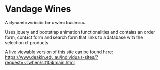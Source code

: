 # Vandage Wines
A dynamic website for a wine business.

Uses jquery and bootstrap animation functionalities and contains an order form, contact form and search form that links to a database with the selection of products.

A live viewable version of this site can be found here: https://www.deakin.edu.au/individuals-sites/?request=~cwhen/sit104/main.html

